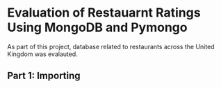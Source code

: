 # Evaluation of Restauarnt Ratings Using **MongoDB** and **Pymongo**
  As part of this project, database related to restaurants across the United Kingdom was evalauted.

## Part 1: Importing  
